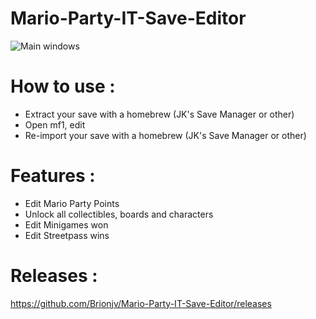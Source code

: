 # Mario-Party-IT-Save-Editor

![Main windows](http://i84.servimg.com/u/f84/19/11/94/79/mario_10.png)

# How to use : 
- Extract your save with a homebrew (JK's Save Manager or other)
- Open mf1, edit
- Re-import your save with a homebrew (JK's Save Manager or other)

# Features :
- Edit Mario Party Points
- Unlock all collectibles, boards and characters
- Edit Minigames won
- Edit Streetpass wins

# Releases :
https://github.com/Brionjv/Mario-Party-IT-Save-Editor/releases
